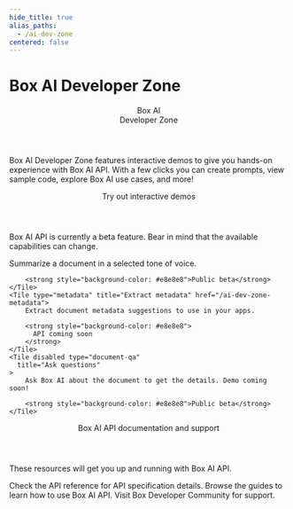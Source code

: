 ```yaml
---
hide_title: true
alias_paths:
  - /ai-dev-zone
centered: false
---
```

# Box AI Developer Zone

<Centered wide id="ai-developer-zone" >
  <HeroImage type="AiDevZone" imageWidth="548" imageHeight="493">
    <Header>
      Box AI</br>
      Developer Zone
    </Header>

Box AI Developer Zone features interactive
demos to give you hands-on experience with Box AI API.
With a few clicks you can create prompts,
view sample code, explore Box AI use cases, and more!
  </HeroImage>
</Centered>

<Centered mid>
  <Header>
    Try out interactive demos
  </Header>
    <p style="text-align: left; margin-left: 0;">
      Box AI API is currently a beta feature. Bear in mind that
      the available capabilities can change.
    </p>
  <TileGrid rows="3">
    <Tile type="summarisation" title="Get a summary" href="/ai-dev-zone-summary">
        Summarize a document in a selected tone of voice. 

        <strong style="background-color: #e8e8e8">Public beta</strong>
    </Tile>
    <Tile type="metadata" title="Extract metadata" href="/ai-dev-zone-metadata">
        Extract document metadata suggestions to use in your apps.

        <strong style="background-color: #e8e8e8">
          API coming soon
        </strong>
    </Tile>
    <Tile disabled type="document-qa"
      title="Ask questions"
    >
        Ask Box AI about the document to get the details. Demo coming soon!

        <strong style="background-color: #e8e8e8">Public beta</strong>
    </Tile>
  </TileGrid>
</Centered>

<Centered mid>
  <Header>
    Box AI API documentation and support
  </Header>
  <p style="text-align: left; margin-left: 0;">
    These resources will get you up and running with Box AI API.
  </p>

  <TileGrid rows="3">
    <Tile type="document" title="AI API reference"
      href="/reference/resources/ai-response/">
        Check the API reference for API specification details.
    </Tile>
    <Tile type="leaflet" title="Developer guides"
      href="/guides/box-ai/">
        Browse the guides to learn how to use Box AI API.
    </Tile>
    <Tile type="speech-bubble" title="Support"
      href="https://forum.box.com/">
        Visit Box Developer Community for support.
    </Tile>
  </TileGrid>
</Centered>
